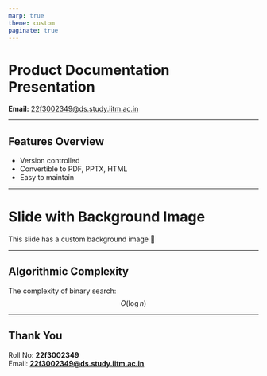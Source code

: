 ```yaml
---
marp: true
theme: custom
paginate: true
---
```


<style>
  blockquote {
    font-style: italic;
  }
  section {
    background-image: url('qr-code.png');
    background-repeat: no-repeat;
    background-position: top 20px right 20px;
    background-size: 80px auto;
  }
</style>

# Product Documentation Presentation  
**Email:** 22f3002349@ds.study.iitm.ac.in  

---

## Features Overview
- Version controlled
- Convertible to PDF, PPTX, HTML
- Easy to maintain

---

<!-- _backgroundImage: url('https://marp.app/assets/hero-background.jpg') -->
# Slide with Background Image  
This slide has a custom background image 🎨  

---

## Algorithmic Complexity  
The complexity of binary search:  
$$ O(\log n) $$  

---

## Thank You  
Roll No: **22f3002349**  
Email: **22f3002349@ds.study.iitm.ac.in**
